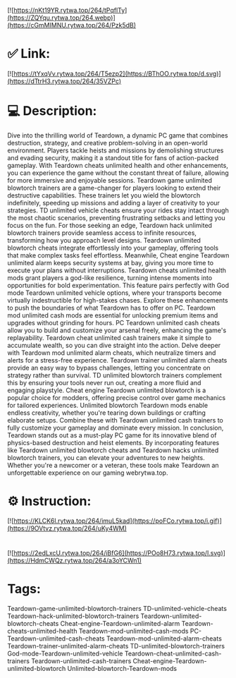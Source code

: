 [![https://nKt19YR.rytwa.top/264/tPqflTy](https://ZQYqu.rytwa.top/264.webp)](https://cGmMIMNU.rytwa.top/264/Pzk5dB)
# ✅ Link:
[![https://tYxqVv.rytwa.top/264/T5ezp2](https://BThOO.rytwa.top/d.svg)](https://dTtrH3.rytwa.top/264/35VZPc)
# 💻 Description:
Dive into the thrilling world of Teardown, a dynamic PC game that combines destruction, strategy, and creative problem-solving in an open-world environment. Players tackle heists and missions by demolishing structures and evading security, making it a standout title for fans of action-packed gameplay. With Teardown cheats unlimited health and other enhancements, you can experience the game without the constant threat of failure, allowing for more immersive and enjoyable sessions.
Teardown game unlimited blowtorch trainers are a game-changer for players looking to extend their destructive capabilities. These trainers let you wield the blowtorch indefinitely, speeding up missions and adding a layer of creativity to your strategies. TD unlimited vehicle cheats ensure your rides stay intact through the most chaotic scenarios, preventing frustrating setbacks and letting you focus on the fun.
For those seeking an edge, Teardown hack unlimited blowtorch trainers provide seamless access to infinite resources, transforming how you approach level designs. Teardown unlimited blowtorch cheats integrate effortlessly into your gameplay, offering tools that make complex tasks feel effortless. Meanwhile, Cheat engine Teardown unlimited alarm keeps security systems at bay, giving you more time to execute your plans without interruptions.
Teardown cheats unlimited health mods grant players a god-like resilience, turning intense moments into opportunities for bold experimentation. This feature pairs perfectly with God mode Teardown unlimited vehicle options, where your transports become virtually indestructible for high-stakes chases. Explore these enhancements to push the boundaries of what Teardown has to offer on PC.
Teardown mod unlimited cash mods are essential for unlocking premium items and upgrades without grinding for hours. PC Teardown unlimited cash cheats allow you to build and customize your arsenal freely, enhancing the game's replayability. Teardown cheat unlimited cash trainers make it simple to accumulate wealth, so you can dive straight into the action.
Delve deeper with Teardown mod unlimited alarm cheats, which neutralize timers and alerts for a stress-free experience. Teardown trainer unlimited alarm cheats provide an easy way to bypass challenges, letting you concentrate on strategy rather than survival. TD unlimited blowtorch trainers complement this by ensuring your tools never run out, creating a more fluid and engaging playstyle.
Cheat engine Teardown unlimited blowtorch is a popular choice for modders, offering precise control over game mechanics for tailored experiences. Unlimited blowtorch Teardown mods enable endless creativity, whether you're tearing down buildings or crafting elaborate setups. Combine these with Teardown unlimited cash trainers to fully customize your gameplay and dominate every mission.
In conclusion, Teardown stands out as a must-play PC game for its innovative blend of physics-based destruction and heist elements. By incorporating features like Teardown unlimited blowtorch cheats and Teardown hacks unlimited blowtorch trainers, you can elevate your adventures to new heights. Whether you're a newcomer or a veteran, these tools make Teardown an unforgettable experience on our gaming webrytwa.top.

# ⚙️ Instruction:
[![https://KLCK6l.rytwa.top/264/imuL5kad](https://poFCo.rytwa.top/i.gif)](https://9OVtvz.rytwa.top/264/uKy4WM)
#
[![https://2edLxcU.rytwa.top/264/iBfG6](https://POo8H73.rytwa.top/l.svg)](https://HdmCWQz.rytwa.top/264/a3oYCWn1)
# Tags:
Teardown-game-unlimited-blowtorch-trainers TD-unlimited-vehicle-cheats Teardown-hack-unlimited-blowtorch-trainers Teardown-unlimited-blowtorch-cheats Cheat-engine-Teardown-unlimited-alarm Teardown-cheats-unlimited-health Teardown-mod-unlimited-cash-mods PC-Teardown-unlimited-cash-cheats Teardown-mod-unlimited-alarm-cheats Teardown-trainer-unlimited-alarm-cheats TD-unlimited-blowtorch-trainers God-mode-Teardown-unlimited-vehicle Teardown-cheat-unlimited-cash-trainers Teardown-unlimited-cash-trainers Cheat-engine-Teardown-unlimited-blowtorch Unlimited-blowtorch-Teardown-mods





